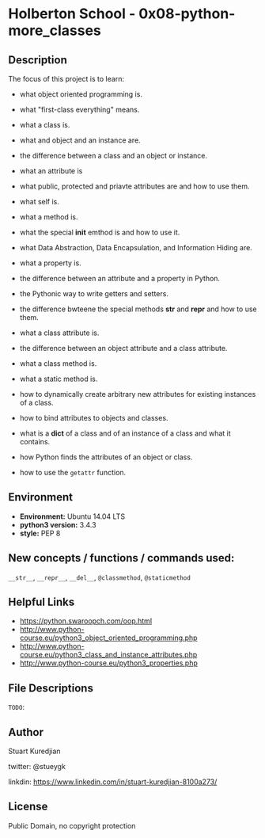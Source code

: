 # Holberton School - 0x08-python-more_classes
## Description

The focus of this project is to learn:
* what object oriented programming is.
* what "first-class everything" means.
* what a class is.
* what and object and an instance are.
* the difference between a class and an object or instance.
* what an attribute is
* what public, protected and priavte attributes are and how to use them.
* what self is.
* what a method is.
* what the special __init__ emthod is and how to use it.
* what Data Abstraction, Data Encapsulation, and Information Hiding are.
* what a property is.
* the difference between an attribute and a property in Python.
* the Pythonic way to write getters and setters.

* the difference bwteene the special methods __str__ and __repr__ and how to use them.
* what a class attribute is.
* the difference between an object attribute and a class attribute.
* what a class method is.
* what a static method is.
* how to dynamically create arbitrary new attributes for existing instances of a class.
* how to bind attributes to objects and classes.
* what is a __dict__ of a class and of an instance of a class and what it contains.
* how Python finds the attributes of an object or class.
* how to use the ``getattr`` function.

## Environment
* __Environment:__ Ubuntu 14.04 LTS
* __python3 version:__ 3.4.3
* __style:__ PEP 8

## New concepts / functions / commands used:
``__str__``, ``__repr__``, ``__del__``, ``@classmethod``, ``@staticmethod``

## Helpful Links
* https://python.swaroopch.com/oop.html
* http://www.python-course.eu/python3_object_oriented_programming.php
* http://www.python-course.eu/python3_class_and_instance_attributes.php
* http://www.python-course.eu/python3_properties.php


## File Descriptions
`TODO`:

## Author
Stuart Kuredjian

twitter: @stueygk

linkdin: https://www.linkedin.com/in/stuart-kuredjian-8100a273/

## License
Public Domain, no copyright protection
